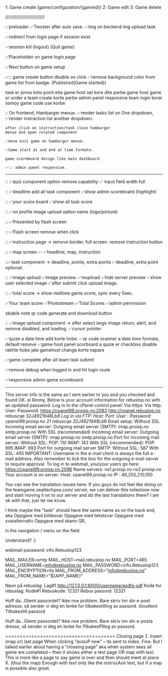 


1: Game create (game/configuration/{gameid})
2: Game edit
3: Game delete

/////////////////////////

✅preloader
✅Twoster after auto save.
✅img on beckend img upload task

✅redirect from login page if session exist

✅session kill (logout) (Quit game)

✅Placeholder on game login page

✅Next button on game setup
 

✅:: game create button disable on click
✅remove background color from game list from badge. (Published(Game started))

task er jonno koto point eita game host set kore dite parbe
game host game er under a team create korte parbe
admin panel responsive
team login korar somoy game code use korbe


:: On frontend, Hambarger menue.
    ✅render tasks list on One dropdown,
    ✅render instraction list another dropdown.
    
    after click on instruction/task close hambarger 
    menue and open related component

    ✅move exit game on hambarger menue.

    ✅Game start at and end at time formate.

    game scoreboard design like main dashboard.

    ✅:: admin panel responsive.


-------------------------------------------------------
:: ✅quiz component option remove capability
    ✅ input field width full

:: ✅deadline add all task component
    ✅show admin scoreboard (highlight)

:: ✅your score board
    ✅show all task score

:: ✅on profile image upload option name (logo/picture)

:: ✅Presented by flash screen

:: ✅Flash screen remove when click

:: ✅instruction page -> remove border. full screen. remove instruction button

:: ✅map screen
    -- ✅headline, map, instruction

::✅task component -> deadline, points, extra points
        ✅deadline, extra point optional.

:: ✅image upload
    ✅image preview.
    ✅reupload
    ✅hide server preview
    ✅show user selected image
    ✅after submit click upload image.


:: ✅total score -> show realtime game score, sync every 5sec.

✅Your team score 
✅Photostream
✅Total Scores 
✅admin permission


skiable note
    qr code generate and download button




:: ✅image upload component -> after select large image return, alert, and remove disabled, and loading.
    ✅cursor pointer


✅quize a date time add korte hobe.
✅qr code scanner a date time formate, default remove
✅game host panel scorboard a quize er checkbox disable rakhte hobe jate gamehost change korte napare


✅game complete after all team task submit

✅remove debug when logged in and hit login route

✅responsive admin game scoreboard

--------------------

This server info is the same as I sent earlier to you and you checked and found OK. ei Ronny, Below is your account information for rebuslop.no with an updated password. Log in to the cPanel control panel: Via https: Via http: User: Password: https://cpanel99.proisp.no:2083 http://cpanel.rebuslop.no rebuscqe 32J4921948Lb*8 Log in via FTP: Host: Port: User : Password: cpanel99.proisp.no 21 rebuscqe 32J4921948Lb*8 Email setup: Without SSL Incoming email server: Outgoing email server (SMTP): imap.proisp.no smtp.proisp.no With SSL (recommended) Incoming email server: Outgoing email server (SMTP): imap.proisp.no smtp.proisp.no Port for incoming mail server: Without SSL: POP: 110 IMAP: 143 With SSL (recommended): POP: 995 IMAP: 993 Port for outgoing mail server SMTP: Without SSL: 587 With SSL: 465 IMPORTANT: Username in the e-mail client is always the full e-mail address. Also remember to tick the box for the outgoing e-mail server to require approval. To log in to webmail, you/your users go here: https://cpanel99.proisp.no:2096 Name servers: ns1.proisp.no ns2.proisp.no Your account is on server: Host: cpanel99.proisp.no IP : 46,250,210,100


You can see the translation issues here. If you guys do not feel like doing on the teamgame.zealtechpos.com/ server, we can deliver this milestone now and start moving it on to our server and do the last translations there? I am ok with that, just let me know.


I think maybe the "task" should have the same name as on the back end, aka
Oppgave med bildesvar
Oppgave med tekstsvar
Oppgave med svaralternativ
Oppgave med skann QR,

in the navigation / menu on the field.

Understand? :)


webmail password: info.Rebuslop123

MAIL_MAILER=smtp
MAIL_HOST=mail.rebuslop.no
MAIL_PORT=465
MAIL_USERNAME=info@rebuslop.no
MAIL_PASSWORD=info.Rebuslop123
MAIL_ENCRYPTION=tls
MAIL_FROM_ADDRESS="info@rebuslop.no"
MAIL_FROM_NAME="${APP_NAME}"

<!-- 
total poeng
Totale poeng -->

Navn på rebuslag: Lag#1
http://127.0.0.1:8000/username/asdfa-sdf
Kode for rebuslag: Kode#1
Rebuskode: 12321
Rebus passord: 12321


Huff da...Glemt passordet? Ikke noe problem. Bare skriv inn din e-post adresse, så sender vi deg en lenke for tilbakestilling av passord.
(boutton) Tilbakestill passord

Huff da...Glemt passordet? Ikke noe problem. Bare skriv inn din e-posta dresse, så sender vi deg en lenke for PlbakesPlling av passord.

====================================== Closing page
2. Insert (map or) last page
When clicking “avsluP now” – its sent to index.
Fine.
But I talked earlier about having a “closeing page”
aka when system sees all game are completed –
then it shows either a text page OR map with text.
This is more like a page to say game is over and
then should meet at place X. (thus the map)
Enough with text only like the instrucAon text,
but if a map is possible also great. 